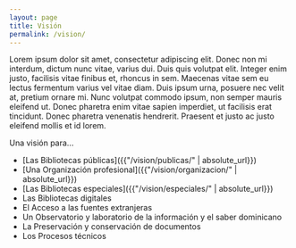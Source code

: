 ```yaml
---
layout: page
title: Visión
permalink: /vision/
---
```


Lorem ipsum dolor sit amet, consectetur adipiscing elit. Donec non mi interdum, dictum nunc vitae, varius dui. Duis quis volutpat elit. Integer enim justo, facilisis vitae finibus et, rhoncus in sem. Maecenas vitae sem eu lectus fermentum varius vel vitae diam. Duis ipsum urna, posuere nec velit at, pretium ornare mi. Nunc volutpat commodo ipsum, non semper mauris eleifend ut. Donec pharetra enim vitae sapien imperdiet, ut facilisis erat tincidunt. Donec pharetra venenatis hendrerit. Praesent et justo ac justo eleifend mollis et id lorem.

Una visión para...

- [Las Bibliotecas públicas]({{"/vision/publicas/" | absolute_url}})
- [Una Organización profesional]({{"/vision/organizacion/" | absolute_url}})
- [Las Bibliotecas especiales]({{"/vision/especiales/" | absolute_url}})
- Las Bibliotecas digitales
- El Acceso a las fuentes extranjeras
- Un Observatorio y laboratorio de la información y el saber dominicano
- La Preservación y conservación de documentos
- Los Procesos técnicos

